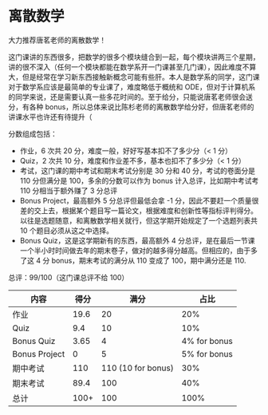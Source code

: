 # 离散数学

大力推荐唐茗老师的离散数学！

这门课讲的东西很多，把数学的很多个模块缝合到一起，每个模块讲两三个星期，讲的很不深入（任何一个模块都能在数学系开一门课甚至几门课），因此难度不算大，但是经常在学习新东西接触新概念可能有些肝。本人是数学系的同学，这门课对于数学系应该是最简单的专业课了，难度略低于概统和 ODE，但对于计算机系的同学来说，还是需要认真一些多花时间的。至于给分，只能说唐茗老师很会送分，有各种 bonus，所以总体来说比陈杉老师的离散数学给分好，但唐茗老师的讲课水平也许还有待提升（

分数组成包括：

- 作业，6 次共 20 分，难度一般，好好写基本扣不了多少分（< 1 分）
- Quiz，2 次共 10 分，难度和作业差不多，基本也扣不了多少分（< 1 分）
- 考试，这门课的期中考试和期末考试分别是 30 分和 40 分，考试的卷面分是 110 分但满分是 100，多余的分数可以作为 bonus 计入总评，比如期中考试考 110 分相当于额外赚了 3 分总评
- Bonus Project，最高额外 5 分总评但最低会拿 -1 分，因此不要赶一个质量很差的交上去，根据某个题目写一篇论文，根据难度和创新性等指标评判得分。以往是选题随意，和离散数学相关就行，但这学期开始规定了一个选题列表共 10 个题目必须从这之中选择。
- Bonus Quiz，这是这学期新有的东西，最高额外 4 分总评，是在最后一节课一个半小时时间做去年的期末卷子，做对的越多得分越高。但相应的，由于多了这 4 分 bonus，期末考试的满分从 110 变成了 100，期中满分还是 110.

总评：99/100（这门课总评不给 100）

| 内容          | 得分 | 满分               | 占比         |
| ------------- | ---- | ------------------ | ------------ |
| 作业          | 19.6 | 20                 | 20%          |
| Quiz          | 9.4  | 10                 | 10%          |
| Bonus Quiz    | 3.65 | 4                  | 4% for bonus |
| Bonus Project | 0    | 5                  | 5% for bonus |
| 期中考试      | 110  | 110 (10 for bonus) | 30%          |
| 期末考试      | 89.4 | 100                | 40%          |
| 总计          | 100+ | 100                | 100%         |




